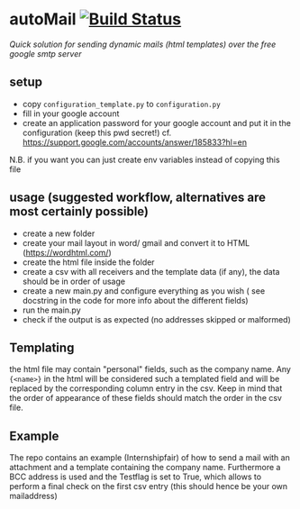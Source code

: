 # autoMail [![Build Status](https://travis-ci.org/tlpss/autoMail.svg?branch=master)](https://travis-ci.org/tlpss/autoMail)


*Quick solution for sending dynamic mails (html templates) over the free google smtp server*

## setup
* copy `configuration_template.py` to `configuration.py`
* fill in your google account
* create an application password for your google account and put it in the configuration (keep this pwd secret!)
cf. https://support.google.com/accounts/answer/185833?hl=en

N.B. if you want you can just create env variables instead of copying this file

## usage (suggested workflow, alternatives are most certainly possible)

* create a new folder 
* create your mail layout in word/ gmail and convert it to HTML (https://wordhtml.com/) 
* create the html file inside the folder
* create a csv with all receivers and the template data (if any), the data should be in order of usage
* create a new main.py and configure everything as you wish ( see docstring in the code for more info about the different fields)
* run the main.py 
* check if the output is as expected (no addresses skipped or malformed)

## Templating

the html file may contain "personal" fields, such as the company name. 
Any `{<name>}` in the html will be considered such a templated field and will be replaced by the corresponding column entry in the csv. 
Keep in mind that the order of appearance of these fields should match the order in the csv file.

## Example

The repo contains an example (Internshipfair) of how to send a mail with an attachment and a template containing the company name.
Furthermore a BCC address is used and the Testflag is set to True, which allows to perform a final check on the first csv entry (this should hence be your own mailaddress)
